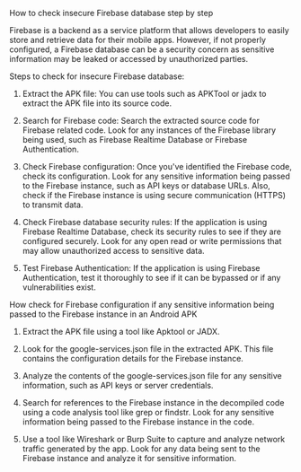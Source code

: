 How to check insecure Firebase database step by step

Firebase is a backend as a service platform that allows developers to easily store and retrieve data for their mobile apps. However, if not properly configured, a Firebase database can be a security concern as sensitive information may be leaked or accessed by unauthorized parties.

Steps to check for insecure Firebase database:

1. Extract the APK file: You can use tools such as APKTool or jadx to extract the APK file into its source code.

2. Search for Firebase code: Search the extracted source code for Firebase related code. Look for any instances of the Firebase library being used, such as Firebase Realtime Database or Firebase Authentication.

3. Check Firebase configuration: Once you've identified the Firebase code, check its configuration. Look for any sensitive information being passed to the Firebase instance, such as API keys or database URLs. Also, check if the Firebase instance is using secure communication (HTTPS) to transmit data.

4. Check Firebase database security rules: If the application is using Firebase Realtime Database, check its security rules to see if they are configured securely. Look for any open read or write permissions that may allow unauthorized access to sensitive data.

5. Test Firebase Authentication: If the application is using Firebase Authentication, test it thoroughly to see if it can be bypassed or if any vulnerabilities exist.


How check for Firebase configuration if any sensitive information being passed to the Firebase instance in an Android APK 

1. Extract the APK file using a tool like Apktool or JADX.

2. Look for the google-services.json file in the extracted APK. This file contains the configuration details for the Firebase instance.

3. Analyze the contents of the google-services.json file for any sensitive information, such as API keys or server credentials.

4. Search for references to the Firebase instance in the decompiled code using a code analysis tool like grep or findstr. Look for any sensitive information being passed to the Firebase instance in the code.

5. Use a tool like Wireshark or Burp Suite to capture and analyze network traffic generated by the app. Look for any data being sent to the Firebase instance and analyze it for sensitive information.

